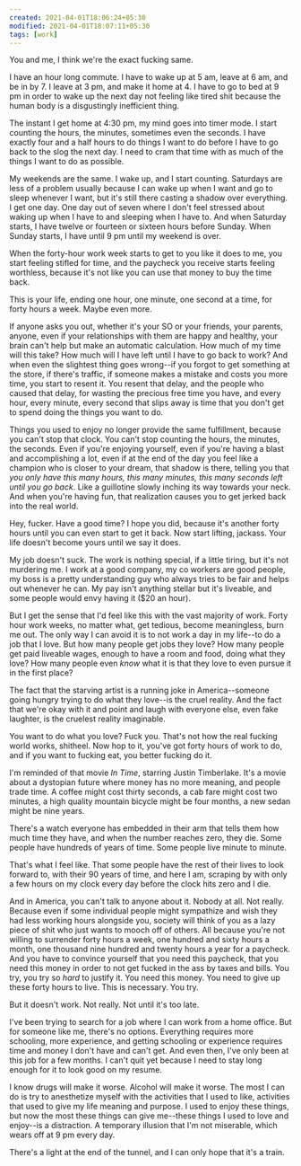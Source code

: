 ```yaml
---
created: 2021-04-01T18:06:24+05:30
modified: 2021-04-01T18:07:11+05:30
tags: [work]
---
```


 You and me, I think we're the exact fucking same.

I have an hour long commute. I have to wake up at 5 am, leave at 6 am, and be in by 7. I leave at 3 pm, and make it home at 4. I have to go to bed at 9 pm in order to wake up the next day not feeling like tired shit because the human body is a disgustingly inefficient thing.

The instant I get home at 4:30 pm, my mind goes into timer mode. I start counting the hours, the minutes, sometimes even the seconds. I have exactly four and a half hours to do things I want to do before I have to go back to the slog the next day. I need to cram that time with as much of the things I want to do as possible.

My weekends are the same. I wake up, and I start counting. Saturdays are less of a problem usually because I can wake up when I want and go to sleep whenever I want, but it's still there casting a shadow over everything. I get one day. One day out of seven where I don't feel stressed about waking up when I have to and sleeping when I have to. And when Saturday starts, I have twelve or fourteen or sixteen hours before Sunday. When Sunday starts, I have until 9 pm until my weekend is over.

When the forty-hour work week starts to get to you like it does to me, you start feeling stifled for time, and the paycheck you receive starts feeling worthless, because it's not like you can use that money to buy the time back. 

This is your life, ending one hour, one minute, one second at a time, for forty hours a week. Maybe even more.

If anyone asks you out, whether it's your SO or your friends, your parents, anyone, even if your relationships with them are happy and healthy, your brain can't help but make an automatic calculation. How much of my time will this take? How much will I have left until I have to go back to work? And when even the slightest thing goes wrong--if you forgot to get something at the store, if there's traffic, if someone makes a mistake and costs you more time, you start to resent it. You resent that delay, and the people who caused that delay, for wasting the precious free time you have, and every hour, every minute, every second that slips away is time that you don't get to spend doing the things you want to do.

Things you used to enjoy no longer provide the same fulfillment, because you can't stop that clock. You can't stop counting the hours, the minutes, the seconds. Even if you're enjoying yourself, even if you're having a blast and accomplishing a lot, even if at the end of the day you feel like a champion who is closer to your dream, that shadow is there, telling you that *you only have this many hours, this many minutes, this many seconds left until you go back*. Like a guillotine slowly inching its way towards your neck. And when you're having fun, that realization causes you to get jerked back into the real world.

Hey, fucker. Have a good time? I hope you did, because it's another forty hours until you can even start to get it back. Now start lifting, jackass. Your life doesn't become yours until we say it does.

My job doesn't suck. The work is nothing special, if a little tiring, but it's not murdering me. I work at a good company, my co workers are good people, my boss is a pretty understanding guy who always tries to be fair and helps out whenever he can. My pay isn't anything stellar but it's liveable, and some people would envy having it ($20 an hour). 

But I get the sense that I'd feel like this with the vast majority of work. Forty hour work weeks, no matter what, get tedious, become meaningless, burn me out. The only way I can avoid it is to not work a day in my life--to do a job that I love. But how many people get jobs they love? How many people get paid liveable wages, enough to have a room and food, doing what they love? How many people even *know* what it is that they love to even pursue it in the first place?

The fact that the starving artist is a running joke in America--someone going hungry trying to do what they love--is the cruel reality. And the fact that we're okay with it and point and laugh with everyone else, even fake laughter, is the cruelest reality imaginable.

You want to do what you love? Fuck you. That's not how the real fucking world works, shitheel. Now hop to it, you've got forty hours of work to do, and if you want to fucking eat, you better fucking do it.

I'm reminded of that movie *In Time*, starring Justin Timberlake. It's a movie about a dystopian future where money has no more meaning, and people trade time. A coffee might cost thirty seconds, a cab fare might cost two minutes, a high quality mountain bicycle might be four months, a new sedan might be nine years.

There's a watch everyone has embedded in their arm that tells them how much time they have, and when the number reaches zero, they die. Some people have hundreds of years of time. Some people live minute to minute.

That's what I feel like. That some people have the rest of their lives to look forward to, with their 90 years of time, and here I am, scraping by with only a few hours on my clock every day before the clock hits zero and I die. 

And in America, you can't talk to anyone about it. Nobody at all. Not really. Because even if some individual people might sympathize and wish they had less working hours alongside you, society will think of you as a lazy piece of shit who just wants to mooch off of others. All because you're not willing to surrender forty hours a week, one hundred and sixty hours a month, one thousand nine hundred and twenty hours a year for a paycheck. And you have to convince yourself that you need this paycheck, that you need this money in order to not get fucked in the ass by taxes and bills. You try, you try so *hard* to justify it. You need this money. You need to give up these forty hours to live. This is necessary. You try.

But it doesn't work. Not really. Not until it's too late.

I've been trying to search for a job where I can work from a home office. But for someone like me, there's no options. Everything requires more schooling, more experience, and getting schooling or experience requires time and money I don't have and can't get. And even then, I've only been at this job for a few months. I can't quit yet because I need to stay long enough for it to look good on my resume.

I know drugs will make it worse. Alcohol will make it worse. The most I can do is try to anesthetize myself with the activities that I used to like, activities that used to give my life meaning and purpose. I used to enjoy these things, but now the most these things can give me--these things I used to love and enjoy--is a distraction. A temporary illusion that I'm not miserable, which wears off at 9 pm every day.

There's a light at the end of the tunnel, and I can only hope that it's a train. 
